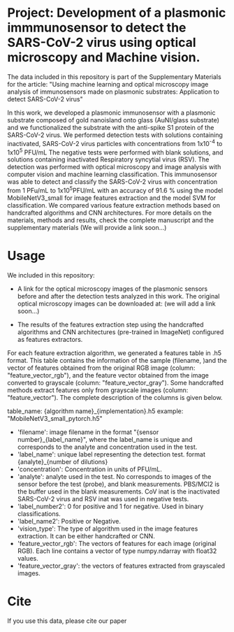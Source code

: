 # Project: Development of a plasmonic immmunosensor to detect the SARS-CoV-2 virus using optical microscopy and Machine vision.

The data included in this repository is part of the Supplementary Materials  for the article: "Using machine learning and optical microscopy image analysis of immunosensors made on plasmonic substrates: Application to detect SARS-CoV-2 virus"


In this work, we developed a plasmonic immunosensor with a plasmonic substrate composed of gold nanoisland onto glass (AuNI/glass substrate) and we functionalized the substrate with the anti-spike S1 protein of the SARS-CoV-2 virus. We performed detection tests with solutions containing inactivated, SARS-CoV-2 virus particles with concentrations from 1x10<sup>-4</sup> to 1x10<sup>5</sup> PFU/mL The negative tests were performed with blank solutions, and solutions containing inactivated Respiratory syncytial virus (RSV). The detection was performed with optical microscopy and image analysis with computer vision and machine learning classification. This immunosensor was able to detect and classify the SARS-CoV-2 virus with concentration from 1 PFu/mL to 1x10<sup>5</sup>PFU/mL with an accuracy of 91.6 % using the model MobileNetV3_small for image features extraction and the model SVM for classification. We compared various feature extraction methods based on handcrafted algorithms and CNN architectures. For more details on the materials, methods and results, check the complete manuscript and the supplementary materials (We will provide a link soon...)

# Usage

We included in this repository:

* A link for the optical microscopy images of the plasmonic sensors before and after the detection tests analyzed in this work. The original optical microscopy images can be downloaded at: (we will add a link soon...)

* The results of the features extraction step using the handcrafted algorithms and CNN architectures (pre-trained in ImageNet) configured as features extractors.


For each feature extraction algorithm, we generated a features table in .h5 format. This table contains the information of the sample (filename, )and the vector of features obtained from the original RGB image (column: "feature_vector_rgb"), and the feature vector obtained from the image converted to grayscale (column: "feature_vector_gray"). Some handcrafted methods extract features only from grayscale images (column: "feature_vector"). The complete description of the columns is given below.


table_name: {algorithm name}_{implementation}.h5 example: "MobileNetV3_small_pytorch.h5"


* 'filename': image filename in the format "{sensor number}_{label_name}", where the label_name is unique and corresponds to the analyte and concentration used in the test.
* 'label_name': unique label representing the detection test. format {analyte}_{number of dilutions}
* 'concentration': Concentration in units of PFU/mL.
* 'analyte': analyte used in the test. No corresponds to images of the sensor before the test (probe), and blank measurements. PBS/MCl2 is the buffer used in the blank measurements. CoV inat is the inactivated SARS-CoV-2 virus and RSV inat was used in negative tests. 
* 'label_number2': 0 for positive and 1 for negative. Used in binary classifications.
* 'label_name2': Positive or Negative.
* 'vision_type': The type of algorithm used in the image features extraction. It can be either handcrafted or CNN.
* 'feature_vector_rgb': The vectors of features for each image (original RGB). Each line contains a vector of type numpy.ndarray with float32 values.
* 'feature_vector_gray': the vectors of features extracted from grayscaled images. 


# Cite

If you use this data, please cite our paper
